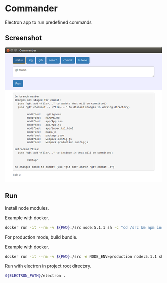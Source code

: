 # Commander

Electron app to run predefined commands

## Screenshot

![screenshot](/docs/screenshot.png?raw=true)

## Run

Install node modules.

Example with docker.

```bash
docker run -it --rm -v ${PWD}:/src node:5.1.1 sh -c "cd /src && npm install"
```
For production mode, build bundle.

Example with docker.

```bash
docker run -it --rm -v ${PWD}:/src -e NODE_ENV=production node:5.1.1 sh -c "cd /src && npm run build"
```

Run with electron in project root directory.

```bash
${ELECTRON_PATH}/electron .
```
